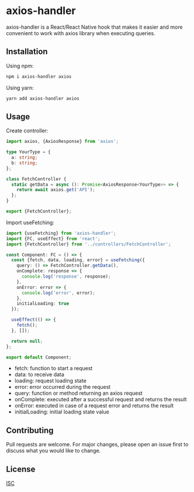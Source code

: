 # axios-handler

axios-handler is a React/React Native hook that makes it easier and more convenient to work with axios library when executing queries.

## Installation

Using npm:

```bash
npm i axios-handler axios
```

Using yarn:

```bash
yarn add axios-handler axios
```

## Usage

Create controller:

```typescript
import axios, {AxiosResponse} from 'axios';

type YourType = {
  a: string;
  b: string;
};

class FetchController {
  static getData = async (): Promise<AxiosResponse<YourType>> => {
    return await axios.get('API');
  };
}

export {FetchController};
```
Import useFetching:

```typescript
import {useFetching} from 'axios-handler';
import {FC, useEffect} from 'react';
import {FetchController} from '../controllers/FetchController';

const Component: FC = () => {
  const {fetch, data, loading, error} = useFetching({
    query: () => FetchController.getData(),
    onComplete: response => {
      console.log('response', response);
    },
    onError: error => {
      console.log('error', error);
    },
    initialLoading: true
  });

  useEffect(() => {
    fetch();
  }, []);

  return null;
};

export default Component;
```


* fetch: function to start a request
* data: to receive data
* loading: request loading state
* error: error occurred during the request
* query: function or method returning an axios request
* onComplete: executed after a successful request and returns the result
* onError: executed in case of a request error and returns the result
* initialLoading: initial loading state value


## Contributing

Pull requests are welcome. For major changes, please open an issue first
to discuss what you would like to change.


## License

[ISC](https://github.com/ekosh02/axios-handler/blob/main/LICENSE)